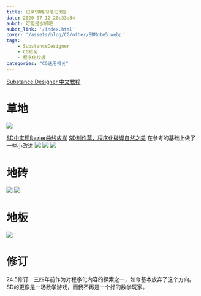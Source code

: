 ```yaml
---
title: 记录SD练习笔记3则
date: 2020-07-12 20:33:34
aubot: 可能是水桶吧
aubot_link: '/index.html'
cover: '/assets/blog/CG/other/SDNote5.webp'
tags: 
    - SubstanceDesigner
    - CG相关
    - 程序化纹理
categories: "CG通用相关"
---
```

[Substance Designer 中文教程](https://www.bilibili.com/video/av22746446/?vd_source=506eb22b8d4810a2b388fa83051ccc83)

# 草地
![](/assets/blog/CG/other/SDNote1.webp)

[SD中实现Bezier曲线放样](https://zhuanlan.zhihu.com/p/72397492)
[SD制作草，程序化破译自然之美](https://zhuanlan.zhihu.com/p/73019434)
在参考的基础上做了一些小改进
![](/assets/blog/CG/other/SDNote2.webp)
![](/assets/blog/CG/other/SDNote3.webp)
![](/assets/blog/CG/other/SDNote4.webp)
# 地砖
![](/assets/blog/CG/other/SDNote5.webp)
![](/assets/blog/CG/other/SDNote6.webp)
# 地板

![](/assets/blog/CG/other/SDNote7.webp)

# 修订
24.5修订：三四年前作为对程序化内容的探索之一，如今基本放弃了这个方向。SD的更像是一场数学游戏，而我不再是一个好的数学玩家。